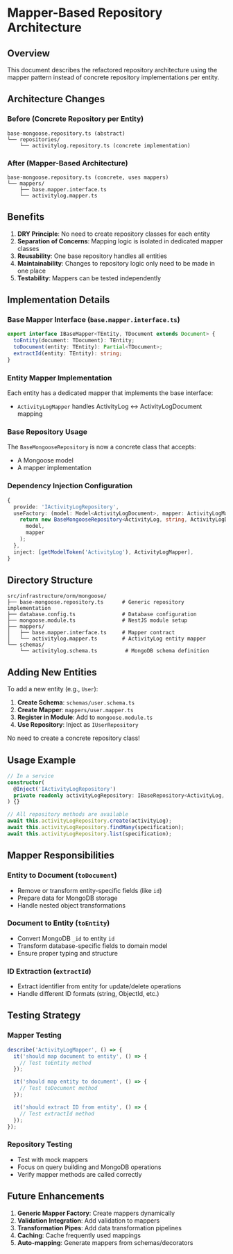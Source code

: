 # Mapper-Based Repository Architecture

## Overview

This document describes the refactored repository architecture using the mapper pattern instead of concrete repository implementations per entity.

## Architecture Changes

### Before (Concrete Repository per Entity)

```
base-mongoose.repository.ts (abstract)
└── repositories/
    └── activitylog.repository.ts (concrete implementation)
```

### After (Mapper-Based Architecture)

```
base-mongoose.repository.ts (concrete, uses mappers)
└── mappers/
    ├── base.mapper.interface.ts
    └── activitylog.mapper.ts
```

## Benefits

1. **DRY Principle**: No need to create repository classes for each entity
2. **Separation of Concerns**: Mapping logic is isolated in dedicated mapper classes
3. **Reusability**: One base repository handles all entities
4. **Maintainability**: Changes to repository logic only need to be made in one place
5. **Testability**: Mappers can be tested independently

## Implementation Details

### Base Mapper Interface (`base.mapper.interface.ts`)

```typescript
export interface IBaseMapper<TEntity, TDocument extends Document> {
  toEntity(document: TDocument): TEntity;
  toDocument(entity: TEntity): Partial<TDocument>;
  extractId(entity: TEntity): string;
}
```

### Entity Mapper Implementation

Each entity has a dedicated mapper that implements the base interface:

- `ActivityLogMapper` handles ActivityLog ↔ ActivityLogDocument mapping

### Base Repository Usage

The `BaseMongooseRepository` is now a concrete class that accepts:

- A Mongoose model
- A mapper implementation

### Dependency Injection Configuration

```typescript
{
  provide: 'IActivityLogRepository',
  useFactory: (model: Model<ActivityLogDocument>, mapper: ActivityLogMapper) => {
    return new BaseMongooseRepository<ActivityLog, string, ActivityLogDocument>(
      model,
      mapper
    );
  },
  inject: [getModelToken('ActivityLog'), ActivityLogMapper],
}
```

## Directory Structure

```
src/infrastructure/orm/mongoose/
├── base-mongoose.repository.ts      # Generic repository implementation
├── database.config.ts               # Database configuration
├── mongoose.module.ts               # NestJS module setup
├── mappers/
│   ├── base.mapper.interface.ts     # Mapper contract
│   └── activitylog.mapper.ts        # ActivityLog entity mapper
└── schemas/
    └── activitylog.schema.ts         # MongoDB schema definition
```

## Adding New Entities

To add a new entity (e.g., `User`):

1. **Create Schema**: `schemas/user.schema.ts`
2. **Create Mapper**: `mappers/user.mapper.ts`
3. **Register in Module**: Add to `mongoose.module.ts`
4. **Use Repository**: Inject as `IUserRepository`

No need to create a concrete repository class!

## Usage Example

```typescript
// In a service
constructor(
  @Inject('IActivityLogRepository')
  private readonly activityLogRepository: IBaseRepository<ActivityLog, string>
) {}

// All repository methods are available
await this.activityLogRepository.create(activityLog);
await this.activityLogRepository.findMany(specification);
await this.activityLogRepository.list(specification);
```

## Mapper Responsibilities

### Entity to Document (`toDocument`)

- Remove or transform entity-specific fields (like `id`)
- Prepare data for MongoDB storage
- Handle nested object transformations

### Document to Entity (`toEntity`)

- Convert MongoDB `_id` to entity `id`
- Transform database-specific fields to domain model
- Ensure proper typing and structure

### ID Extraction (`extractId`)

- Extract identifier from entity for update/delete operations
- Handle different ID formats (string, ObjectId, etc.)

## Testing Strategy

### Mapper Testing

```typescript
describe('ActivityLogMapper', () => {
  it('should map document to entity', () => {
    // Test toEntity method
  });

  it('should map entity to document', () => {
    // Test toDocument method
  });

  it('should extract ID from entity', () => {
    // Test extractId method
  });
});
```

### Repository Testing

- Test with mock mappers
- Focus on query building and MongoDB operations
- Verify mapper methods are called correctly

## Future Enhancements

1. **Generic Mapper Factory**: Create mappers dynamically
2. **Validation Integration**: Add validation to mappers
3. **Transformation Pipes**: Add data transformation pipelines
4. **Caching**: Cache frequently used mappings
5. **Auto-mapping**: Generate mappers from schemas/decorators
